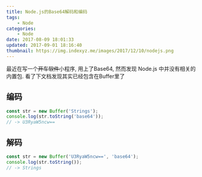 ```yaml
---
title: Node.js的Base64解码和编码
tags: 
    - Node
categories:
    - Node
date: 2017-08-09 18:01:33
updated: 2017-09-01 18:16:40
thumbnail: https://img.indexyz.me/images/2017/12/10/nodejs.png
---
```

最近在写一个~~开车软件~~小程序, 用上了Base64, 然而发现 Node.js 
中并没有相关的内置包. 看了下文档发现其实已经包含在Buffer里了
 


<!--more-->
## 编码
```javascript
const str = new Buffer('Strings');
console.log(str.toString('base64'));
// -> U3RyaW5ncw==
```
## 解码
```javascript
const str = new Buffer('U3RyaW5ncw==', 'base64');
console.log(str.toString());
// -> Strings
```
